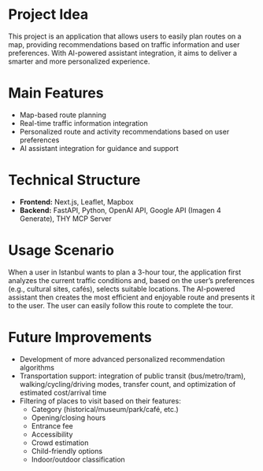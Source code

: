 # Project Idea

This project is an application that allows users to easily plan routes on a map, providing recommendations based on traffic information and user preferences. With AI-powered assistant integration, it aims to deliver a smarter and more personalized experience.


# Main Features

- Map-based route planning 
- Real-time traffic information integration 
- Personalized route and activity recommendations based on user preferences
- AI assistant integration for guidance and support 

# Technical Structure

- **Frontend:** Next.js, Leaflet, Mapbox
- **Backend:** FastAPI, Python, OpenAI API, Google API (Imagen 4 Generate), THY MCP Server

# Usage Scenario

When a user in Istanbul wants to plan a 3-hour tour, the application first analyzes the current traffic conditions and, based on the user’s preferences (e.g., cultural sites, cafés), selects suitable locations. The AI-powered assistant then creates the most efficient and enjoyable route and presents it to the user. The user can easily follow this route to complete the tour.


# Future Improvements
- Development of more advanced personalized recommendation algorithms  
- Transportation support: integration of public transit (bus/metro/tram), walking/cycling/driving modes, transfer count, and optimization of estimated cost/arrival time  
- Filtering of places to visit based on their features:  
  - Category (historical/museum/park/café, etc.)  
  - Opening/closing hours  
  - Entrance fee  
  - Accessibility  
  - Crowd estimation  
  - Child-friendly options  
  - Indoor/outdoor classification  


